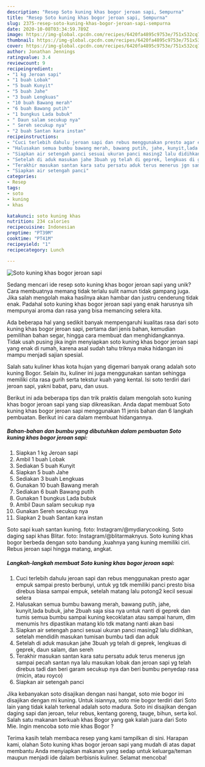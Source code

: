 ```yaml
---
description: "Resep Soto kuning khas bogor jeroan sapi, Sempurna"
title: "Resep Soto kuning khas bogor jeroan sapi, Sempurna"
slug: 2375-resep-soto-kuning-khas-bogor-jeroan-sapi-sempurna
date: 2020-10-08T03:34:59.789Z
image: https://img-global.cpcdn.com/recipes/6420fa4895c9753e/751x532cq70/soto-kuning-khas-bogor-jeroan-sapi-foto-resep-utama.jpg
thumbnail: https://img-global.cpcdn.com/recipes/6420fa4895c9753e/751x532cq70/soto-kuning-khas-bogor-jeroan-sapi-foto-resep-utama.jpg
cover: https://img-global.cpcdn.com/recipes/6420fa4895c9753e/751x532cq70/soto-kuning-khas-bogor-jeroan-sapi-foto-resep-utama.jpg
author: Jonathan Jennings
ratingvalue: 3.4
reviewcount: 9
recipeingredient:
- "1 kg Jeroan sapi"
- "1 buah Lobak"
- "5 buah Kunyit"
- "5 buah Jahe"
- "3 buah Lengkuas"
- "10 buah Bawang merah"
- "6 buah Bawang putih"
- "1 bungkus Lada bubuk"
- " Daun salam secukup nya"
- " Sereh secukup nya"
- "2 buah Santan kara instan"
recipeinstructions:
- "Cuci terlebih dahulu jeroan sapi dan rebus menggunakan presto agar empuk sampai presto berbunyi, untuk yg tdk memiliki panci presto bisa direbus biasa sampai empuk, setelah matang lalu potong2 kecil sesuai selera"
- "Halusakan semua bumbu bawang merah, bawang putih, jahe, kunyit,lada bubuk, jahe 2buah saja sisa nya untuk nanti di geprek dan tumis semua bumbu sampai kuning kecoklatan atau sampai harum, dlm menumis hrs dipastikan matang klo tdk matang nanti akan basi"
- "Siapkan air setengah panci sesuai ukuran panci masing2 lalu didihkan, setelah mendidih masukan tumisan bumbu tadi dan aduk"
- "Setelah di aduk masukan jahe 3buah yg telah di geprek, lengkuas di geprek, daun salam, dan sereh"
- "Terakhir masukan santan kara satu persatu aduk terus menerus jgn sampai pecah santan nya lalu masukan lobak dan jeroan sapi yg telah direbus tadi dan beri garam secukup nya dan beri bumbu penyedap rasa (micin, atau royco)"
- "Siapkan air setengah panci"
categories:
- Resep
tags:
- soto
- kuning
- khas

katakunci: soto kuning khas 
nutrition: 234 calories
recipecuisine: Indonesian
preptime: "PT39M"
cooktime: "PT41M"
recipeyield: "1"
recipecategory: Lunch

---
```



![Soto kuning khas bogor jeroan sapi](https://img-global.cpcdn.com/recipes/6420fa4895c9753e/751x532cq70/soto-kuning-khas-bogor-jeroan-sapi-foto-resep-utama.jpg)

Sedang mencari ide resep soto kuning khas bogor jeroan sapi yang unik? Cara membuatnya memang tidak terlalu sulit namun tidak gampang juga. Jika salah mengolah maka hasilnya akan hambar dan justru cenderung tidak enak. Padahal soto kuning khas bogor jeroan sapi yang enak harusnya sih mempunyai aroma dan rasa yang bisa memancing selera kita.

Ada beberapa hal yang sedikit banyak mempengaruhi kualitas rasa dari soto kuning khas bogor jeroan sapi, pertama dari jenis bahan, kemudian pemilihan bahan segar, hingga cara membuat dan menghidangkannya. Tidak usah pusing jika ingin menyiapkan soto kuning khas bogor jeroan sapi yang enak di rumah, karena asal sudah tahu triknya maka hidangan ini mampu menjadi sajian spesial.

Salah satu kuliner khas kota hujan yang digemari banyak orang adalah soto kuning Bogor. Selain itu, kuliner ini juga menggunakan santan sehingga memiliki cita rasa gurih serta tekstur kuah yang kental. Isi soto terdiri dari jeroan sapi, yakni babat, paru, dan usus.


Berikut ini ada beberapa tips dan trik praktis dalam mengolah soto kuning khas bogor jeroan sapi yang siap dikreasikan. Anda dapat membuat Soto kuning khas bogor jeroan sapi menggunakan 11 jenis bahan dan 6 langkah pembuatan. Berikut ini cara dalam membuat hidangannya.

<!--inarticleads1-->

##### Bahan-bahan dan bumbu yang dibutuhkan dalam pembuatan Soto kuning khas bogor jeroan sapi:

1. Siapkan 1 kg Jeroan sapi
1. Ambil 1 buah Lobak
1. Sediakan 5 buah Kunyit
1. Siapkan 5 buah Jahe
1. Sediakan 3 buah Lengkuas
1. Gunakan 10 buah Bawang merah
1. Sediakan 6 buah Bawang putih
1. Gunakan 1 bungkus Lada bubuk
1. Ambil  Daun salam secukup nya
1. Gunakan  Sereh secukup nya
1. Siapkan 2 buah Santan kara instan


Soto sapi kuah santan kuning. foto: Instagram/@mydiarycooking. Soto daging sapi khas Blitar. foto: Instagram/@blitarmaknyus. Soto kuning khas bogor berbeda dengan soto bandung ,kuahnya yang kuning memiliki ciri. Rebus jeroan sapi hingga matang, angkat. 

<!--inarticleads2-->

##### Langkah-langkah membuat Soto kuning khas bogor jeroan sapi:

1. Cuci terlebih dahulu jeroan sapi dan rebus menggunakan presto agar empuk sampai presto berbunyi, untuk yg tdk memiliki panci presto bisa direbus biasa sampai empuk, setelah matang lalu potong2 kecil sesuai selera
1. Halusakan semua bumbu bawang merah, bawang putih, jahe, kunyit,lada bubuk, jahe 2buah saja sisa nya untuk nanti di geprek dan tumis semua bumbu sampai kuning kecoklatan atau sampai harum, dlm menumis hrs dipastikan matang klo tdk matang nanti akan basi
1. Siapkan air setengah panci sesuai ukuran panci masing2 lalu didihkan, setelah mendidih masukan tumisan bumbu tadi dan aduk
1. Setelah di aduk masukan jahe 3buah yg telah di geprek, lengkuas di geprek, daun salam, dan sereh
1. Terakhir masukan santan kara satu persatu aduk terus menerus jgn sampai pecah santan nya lalu masukan lobak dan jeroan sapi yg telah direbus tadi dan beri garam secukup nya dan beri bumbu penyedap rasa (micin, atau royco)
1. Siapkan air setengah panci


Jika kebanyakan soto disajikan dengan nasi hangat, soto mie bogor ini disajikan dengan mi kuning. Untuk isiannya, soto mie bogor terdiri dari Soto lain yang tidak kalah terkenal adalah soto madura. Soto ini disajikan dengan daging sapi dan jeroan, telur rebus, kentang goreng, tauge, bihun, serta kol. Salah satu makanan berkuah khas Bogor yang gak kalah juara dari Soto Mie. Ingin mencoba soto mie khas Bogor ? 

Terima kasih telah membaca resep yang kami tampilkan di sini. Harapan kami, olahan Soto kuning khas bogor jeroan sapi yang mudah di atas dapat membantu Anda menyiapkan makanan yang sedap untuk keluarga/teman maupun menjadi ide dalam berbisnis kuliner. Selamat mencoba!
